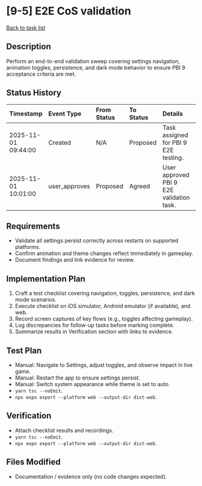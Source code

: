 # [9-5] E2E CoS validation

[Back to task list](../tasks.md)

## Description
Perform an end-to-end validation sweep covering settings navigation, animation toggles, persistence, and dark mode behavior to ensure PBI 9 acceptance criteria are met.

## Status History
| Timestamp | Event Type | From Status | To Status | Details | User |
| :-- | :-- | :-- | :-- | :-- | :-- |
| 2025-11-01 09:44:00 | Created | N/A | Proposed | Task assigned for PBI 9 E2E testing. | ai_agent |
| 2025-11-01 10:01:00 | user_approves | Proposed | Agreed | User approved PBI 9 E2E validation task. | user |

## Requirements
- Validate all settings persist correctly across restarts on supported platforms.
- Confirm animation and theme changes reflect immediately in gameplay.
- Document findings and link evidence for review.

## Implementation Plan
1. Craft a test checklist covering navigation, toggles, persistence, and dark mode scenarios.
2. Execute checklist on iOS simulator, Android emulator (if available), and web.
3. Record screen captures of key flows (e.g., toggles affecting gameplay).
4. Log discrepancies for follow-up tasks before marking complete.
5. Summarize results in Verification section with links to evidence.

## Test Plan
- Manual: Navigate to Settings, adjust toggles, and observe impact in live game.
- Manual: Restart the app to ensure settings persist.
- Manual: Switch system appearance while theme is set to auto.
- `yarn tsc --noEmit`.
- `npx expo export --platform web --output-dir dist-web`.

## Verification
- Attach checklist results and recordings.
- `yarn tsc --noEmit`.
- `npx expo export --platform web --output-dir dist-web`.

## Files Modified
- Documentation / evidence only (no code changes expected).

